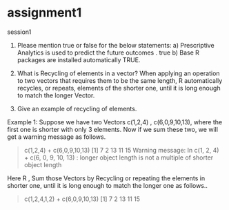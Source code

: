 # assignment1
session1
1. Please mention true or false for the below statements: 
a) Prescriptive Analytics is used to predict the future outcomes  . true
b) Base R packages are installed automatically  TRUE.
2. What is Recycling of elements in a vector?
When applying an operation to two vectors that requires them to be the same length, R automatically recycles, or repeats, elements of the shorter one, until it is long enough to match the longer Vector. 

3. Give an example of recycling of elements. 	

Example 1:
Suppose we have two Vectors c(1,2,4) , c(6,0,9,10,13), where the first one is shorter with only 3 elements. Now if we sum these two, we will get a warning message as follows.
> c(1,2,4) + c(6,0,9,10,13)
[1]  7  2 13 11 15
Warning message:
In c(1, 2, 4) + c(6, 0, 9, 10, 13) :  longer object length is not a multiple of shorter object length

Here R , Sum those Vectors by Recycling or repeating the elements in shorter one, until it is long enough to match the longer one as follows..

> c(1,2,4,1,2) + c(6,0,9,10,13)
[1]  7  2 13 11 15
